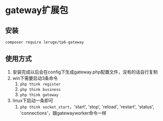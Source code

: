 # gateway扩展包

## 安装
`composer require leruge/tp6-gateway`

## 使用方式
1. 安装完成以后会在config下生成gateway.php配置文件，没有的话自行复制
1. win下需要启动3条命令
    1. `php think register`
    1. `php think business`
    1. `php think gateway`
1. linux下启动一条即可
    1. `php think socket_start`，'start', 'stop', 'reload', 'restart', 'status', 'connections'，跟gatewayworker命令一样